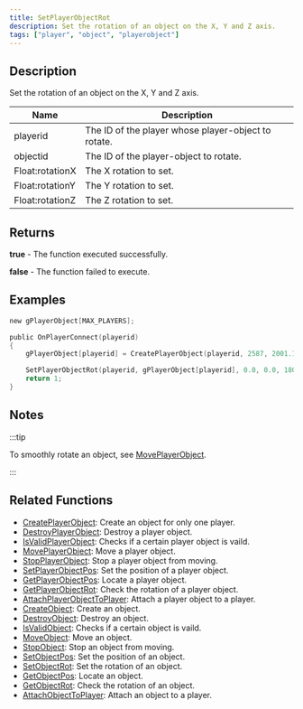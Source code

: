 ```yaml
---
title: SetPlayerObjectRot
description: Set the rotation of an object on the X, Y and Z axis.
tags: ["player", "object", "playerobject"]
---
```


## Description

Set the rotation of an object on the X, Y and Z axis.

| Name            | Description                                         |
| --------------- | --------------------------------------------------- |
| playerid        | The ID of the player whose player-object to rotate. |
| objectid        | The ID of the player-object to rotate.              |
| Float:rotationX | The X rotation to set.                              |
| Float:rotationY | The Y rotation to set.                              |
| Float:rotationZ | The Z rotation to set.                              |

## Returns

**true** - The function executed successfully.

**false** - The function failed to execute.

## Examples

```c
new gPlayerObject[MAX_PLAYERS];

public OnPlayerConnect(playerid)
{
    gPlayerObject[playerid] = CreatePlayerObject(playerid, 2587, 2001.195679, 1547.113892, 14.283400, 0.0, 0.0, 96.0);

    SetPlayerObjectRot(playerid, gPlayerObject[playerid], 0.0, 0.0, 180.0);
    return 1;
}
```

## Notes

:::tip

To smoothly rotate an object, see [MovePlayerObject](MovePlayerObject).

:::

## Related Functions

- [CreatePlayerObject](CreatePlayerObject): Create an object for only one player.
- [DestroyPlayerObject](DestroyPlayerObject): Destroy a player object.
- [IsValidPlayerObject](IsValidPlayerObject): Checks if a certain player object is vaild.
- [MovePlayerObject](MovePlayerObject): Move a player object.
- [StopPlayerObject](StopPlayerObject): Stop a player object from moving.
- [SetPlayerObjectPos](SetPlayerObjectPos): Set the position of a player object.
- [GetPlayerObjectPos](GetPlayerObjectPos): Locate a player object.
- [GetPlayerObjectRot](GetPlayerObjectRot): Check the rotation of a player object.
- [AttachPlayerObjectToPlayer](AttachPlayerObjectToPlayer): Attach a player object to a player.
- [CreateObject](CreateObject): Create an object.
- [DestroyObject](DestroyObject): Destroy an object.
- [IsValidObject](IsValidObject): Checks if a certain object is vaild.
- [MoveObject](MoveObject): Move an object.
- [StopObject](StopObject): Stop an object from moving.
- [SetObjectPos](SetObjectPos): Set the position of an object.
- [SetObjectRot](SetObjectRot): Set the rotation of an object.
- [GetObjectPos](GetObjectPos): Locate an object.
- [GetObjectRot](GetObjectRot): Check the rotation of an object.
- [AttachObjectToPlayer](AttachObjectToPlayer): Attach an object to a player.
